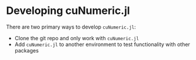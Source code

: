 # Developing cuNumeric.jl

There are two primary ways to develop `cuNumeric.jl`:
- Clone the git repo and only work with `cuNumeric.jl`
- Add `cuNumeric.jl` to another environment to test functionality with other packages

